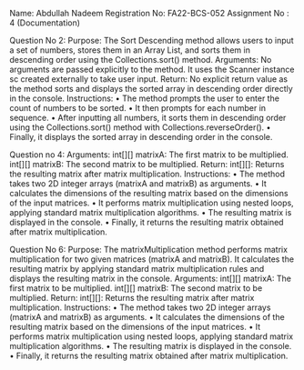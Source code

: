 Name: Abdullah Nadeem
Registration No: FA22-BCS-052
Assignment No : 4 (Documentation)

Question No 2:
Purpose:
The Sort Descending method allows users to input a set of numbers, stores them in an Array List, and sorts them in descending order using the Collections.sort() method.
Arguments:
No arguments are passed explicitly to the method. It uses the Scanner instance sc created externally to take user input.
Return:
No explicit return value as the method sorts and displays the sorted array in descending order directly in the console.
Instructions:
•	The method prompts the user to enter the count of numbers to be sorted.
•	It then prompts for each number in sequence.
•	After inputting all numbers, it sorts them in descending order using the Collections.sort() method with Collections.reverseOrder().
•	Finally, it displays the sorted array in descending order in the console.

Question no 4:
Arguments:
int[][] matrixA: The first matrix to be multiplied.
int[][] matrixB: The second matrix to be multiplied.
Return:
int[][]: Returns the resulting matrix after matrix multiplication.
Instructions:
•	The method takes two 2D integer arrays (matrixA and matrixB) as arguments.
•	It calculates the dimensions of the resulting matrix based on the dimensions of the input matrices.
•	It performs matrix multiplication using nested loops, applying standard matrix multiplication algorithms.
•	The resulting matrix is displayed in the console.
•	Finally, it returns the resulting matrix obtained after matrix multiplication.



Question No 6:
Purpose:
The matrixMultiplication method performs matrix multiplication for two given matrices (matrixA and matrixB). It calculates the resulting matrix by applying standard matrix multiplication rules and displays the resulting matrix in the console.
Arguments:
int[][] matrixA: The first matrix to be multiplied.
int[][] matrixB: The second matrix to be multiplied.
Return:
int[][]: Returns the resulting matrix after matrix multiplication.
Instructions:
•	The method takes two 2D integer arrays (matrixA and matrixB) as arguments.
•	It calculates the dimensions of the resulting matrix based on the dimensions of the input matrices.
•	It performs matrix multiplication using nested loops, applying standard matrix multiplication algorithms.
•	The resulting matrix is displayed in the console.
•	Finally, it returns the resulting matrix obtained after matrix multiplication.
